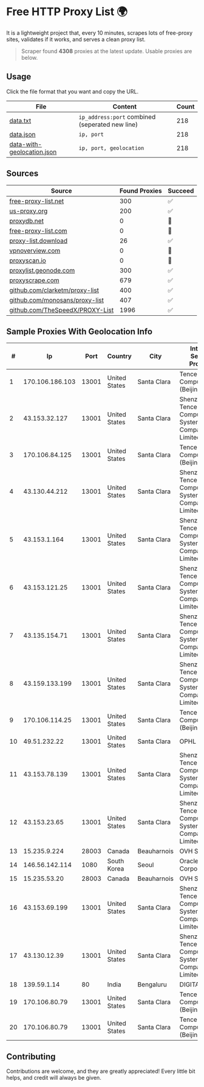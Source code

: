 
# Free HTTP Proxy List 🌍

It is a lightweight project that, every 10 minutes, scrapes lots of free-proxy sites, validates if it works, and serves a clean proxy list.


> Scraper found **4308** proxies at the latest update. Usable proxies are below.

## Usage

Click the file format that you want and copy the URL.


|File|Content|Count|
|----|-------|-----|
|[data.txt](https://raw.githubusercontent.com/themiralay/Proxy-List-World/master/data.txt)|`ip_address:port` combined (seperated new line)|218|
|[data.json](https://raw.githubusercontent.com/themiralay/Proxy-List-World/master/data.json)|`ip, port`|218|
|[data-with-geolocation.json](https://raw.githubusercontent.com/themiralay/Proxy-List-World/master/data-with-geolocation.json)|`ip, port, geolocation`|218|

## Sources

|Source|Found Proxies|Succeed|
|------|-------------|-------|
|[free-proxy-list.net](https://free-proxy-list.net)|300|✅|
|[us-proxy.org](https://www.us-proxy.org)|200|✅|
|[proxydb.net](http://proxydb.net)|0|🚫|
|[free-proxy-list.com](https://free-proxy-list.com/?page=&port=&type%5B%5D=http&type%5B%5D=https&up_time=0&search=Search)|0|🚫|
|[proxy-list.download](https://www.proxy-list.download/HTTP)|26|✅|
|[vpnoverview.com](https://vpnoverview.com/privacy/anonymous-browsing/free-proxy-servers)|0|🚫|
|[proxyscan.io](https://www.proxyscan.io)|0|🚫|
|[proxylist.geonode.com](https://proxylist.geonode.com/api/proxy-list?limit=300&page=1&sort_by=lastChecked&sort_type=desc&protocols=http,https)|300|✅|
|[proxyscrape.com](https://api.proxyscrape.com/v2/?request=displayproxies&protocol=http&timeout=10000&country=all&ssl=all&anonymity=all)|679|✅|
|[github.com/clarketm/proxy-list](https://raw.githubusercontent.com/clarketm/proxy-list/master/proxy-list-raw.txt)|400|✅|
|[github.com/monosans/proxy-list](https://raw.githubusercontent.com/monosans/proxy-list/main/proxies/http.txt)|407|✅|
|[github.com/TheSpeedX/PROXY-List](https://raw.githubusercontent.com/TheSpeedX/PROXY-List/master/http.txt)|1996|✅|


## Sample Proxies With Geolocation Info

|#|Ip|Port|Country|City|Internet Service Provider|
|-|--|----|-------|----|-------------------------|
|1|170.106.186.103|13001|United States|Santa Clara|Tencent Cloud Computing (Beijing) Co|
|2|43.153.32.127|13001|United States|Santa Clara|Shenzhen Tencent Computer Systems Company Limited|
|3|170.106.84.125|13001|United States|Santa Clara|Tencent Cloud Computing (Beijing) Co|
|4|43.130.44.212|13001|United States|Santa Clara|Shenzhen Tencent Computer Systems Company Limited|
|5|43.153.1.164|13001|United States|Santa Clara|Shenzhen Tencent Computer Systems Company Limited|
|6|43.153.121.25|13001|United States|Santa Clara|Shenzhen Tencent Computer Systems Company Limited|
|7|43.135.154.71|13001|United States|Santa Clara|Shenzhen Tencent Computer Systems Company Limited|
|8|43.159.133.199|13001|United States|Santa Clara|Shenzhen Tencent Computer Systems Company Limited|
|9|170.106.114.25|13001|United States|Santa Clara|Tencent Cloud Computing (Beijing) Co|
|10|49.51.232.22|13001|United States|Santa Clara|OPHL|
|11|43.153.78.139|13001|United States|Santa Clara|Shenzhen Tencent Computer Systems Company Limited|
|12|43.153.23.65|13001|United States|Santa Clara|Shenzhen Tencent Computer Systems Company Limited|
|13|15.235.9.224|28003|Canada|Beauharnois|OVH SAS|
|14|146.56.142.114|1080|South Korea|Seoul|Oracle Corporation|
|15|15.235.53.20|28003|Canada|Beauharnois|OVH SAS|
|16|43.153.69.199|13001|United States|Santa Clara|Shenzhen Tencent Computer Systems Company Limited|
|17|43.130.12.39|13001|United States|Santa Clara|Shenzhen Tencent Computer Systems Company Limited|
|18|139.59.1.14|80|India|Bengaluru|DIGITALOCEAN|
|19|170.106.80.79|13001|United States|Santa Clara|Tencent Cloud Computing (Beijing) Co|
|20|170.106.80.79|13001|United States|Santa Clara|Tencent Cloud Computing (Beijing) Co|



## Contributing

Contributions are welcome, and they are greatly appreciated! Every
little bit helps, and credit will always be given.

